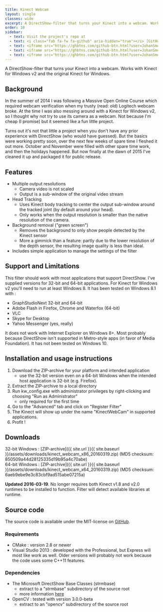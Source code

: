```yaml
---
title: Kinect Webcam
layout: single
classes: wide
excerpt: A DirectShow-filter that turns your Kinect into a webcam. Works with Kinect for Windows v2 and the original Kinect for Windows.
order: 10
sidebar:
  - text: Visit the project's repo at
  - text: <i class="fab fa-fw fa-github" aria-hidden="true"></i> [GitHub](https://github.com/JohanSmet/kinect_webcam)
  - text: <iframe src="https://ghbtns.com/github-btn.html?user=JohanSmet&repo=kinect_webcam&type=watch&count=true&v=2" frameborder="0" scrolling="0" width="170px" height="20px" style="margin:0.5em 0"></iframe>
  - text: <iframe src="https://ghbtns.com/github-btn.html?user=JohanSmet&repo=kinect_webcam&type=star&count=true" frameborder="0" scrolling="0" width="170px" height="20px" style="margin:0.5em 0"></iframe>
  - text: <iframe src="https://ghbtns.com/github-btn.html?user=JohanSmet&repo=kinect_webcam&type=fork&count=true" frameborder="0" scrolling="0" width="170px" height="20px" style="margin:0.5em 0"></iframe>
---
```

A DirectShow-filter that turns your Kinect into a webcam. Works with Kinect for Windows v2 and the original Kinect for Windows.


## Background
In the summer of 2014 I was following a Massive Open Online Course which required webcam verification when my trusty (read: old) Logitech webcam broke. At the time I was also messing around with a Kinect for Windows v2, so I thought why not try to use its camera as a webcam. Not because I'm cheap (I promise) but it seemed like a fun little project.

Turns out it's not that little a project when you don't have any prior experience with DirectShow (who would have guessed). But the basics were working pretty soon, over the next few weeks of spare time I fleshed it out more. October and November were filled with other spare time work, and then the holidays happened. But now finally at the dawn of 2015 I've cleaned it up and packaged it for public release.


## Features
- Multiple output resolutions
	- Camera video is not scaled
    - Output is a sub-window of the original video stream
- Head Tracking
	- Uses Kinect body tracking to center the output sub-window around the tracked joint (by default around your head).
    - Only works when the output resolution is smaller than the native resolution of the camera.
- Background removal ("green screen")
	- Removes the background to only show people detected by the Kinect sensor
    - More a gimmick than a feature: partly due to the lower resolution of the depth sensor, the resulting image quality is less than ideal.
- Includes simple application to manage the settings of the filter


## Support and Limitations
This filter should work with most applications that support DirectShow. I've supplied versions for 32-bit and 64-bit applications. For Kinect for Windows v2 you'll need to run at least Windows 8. It has been tested on Windows 8.1 with : 

- GraphStudioNext 32-bit and 64-bit
- Adobe Flash in Firefox, Chrome and Waterfox (64-bit)
- VLC
- Skype for Desktop
- Yahoo Messenger (yes, really)


It does not work with Internet Explorer on Windows 8+. Most probably because DirectShow isn't supported in Metro-style apps (in favor of Media Foundation). It has not been tested on Windows 10.


## Installation and usage instructions
1. Download the ZIP-archive for your platform and intended application
	- use the 32-bit version even on a 64-bit Windows when the intended host application is 32-bit (e.g. Firefox).
2. Extract the ZIP-archive to a local directory
3. Run kw_config.exe with administrator privileges by right-clicking and choosing "Run as Administrator"
	- only required for the first time
4. Go to the "Advanced" tab and click on "Register Filter"
5. The Kinect will show up under the name "KinectWebCam" in supported applications.
6. Profit !


## Downloads
32-bit Windows : [ZIP-archive]({{ site.url }}{{ site.baseurl }}/assets/downloads/kinect_webcam_x86_20160319.zip) (MD5 checksum: 850509a44d28125335d19b95a4c70abe)<br>
64-bit Windows : [ZIP-archive]({{ site.url }}{{ site.baseurl }}/assets/downloads/kinect_webcam_x64_20160319.zip) (MD5 checksum: 6aeb9ebe9e3c83cbf9ad515abe07215a)

**Updated 2016-03-19**. No longer requires both Kinect v1.8 and v2.0 runtimes to be installed to function. Filter will detect available libraries at runtime.

## Source code
The source code is available under the MIT-license on [GitHub](https://github.com/JohanSmet/kinect_webcam).

### Requirements
- CMake : version 2.8 or newer
- Visual Studio 2013 : developed with the Professional, but Express will most like work as well. Older versions will probably not work because the code uses some C++11 features.

### Dependencies
- The Microsoft DirectShow Base Classes (strmbase)
	- extract to a "strmbase" subdirectory of the source root
	- more information [here](http://msdn.microsoft.com/en-us/library/windows/desktop/dd407279%28v=vs.85%29.aspx)
- OpenCV : tested with version 3.0.0-beta
	- extract to an "opencv" subdirectory of the source root

